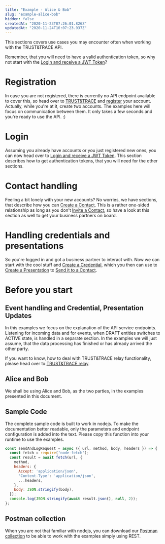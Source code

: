 ```yaml
---
title: "Example - Alice & Bob"
slug: "example-alice-bob"
hidden: false
createdAt: "2020-11-23T07:26:01.826Z"
updatedAt: "2020-11-24T10:07:23.037Z"
---
```

This sections covers use cases you may encounter often when working with the TRUST&TRACE API.

Remember, that you will need to have a valid authentication token, so why not start with the [Login and receive a JWT Token]?

# Registration

In case you are not registered, there is currently no API endpoint available to cover this, so head over to [TRUST&TRACE] and [register] your account. Actually, while you're at it, create two accounts. The examples here will focus on communication between them. It only takes a few seconds and you're ready to use the API. :)

# Login

Assuming you already have accounts or you just registered new ones, you can now head over to [Login and receive a JWT Token]. This section describes how to get authentication tokens, that you will need for the other sections.

# Contact handling

Feeling a bit lonely with your new accounts? No worries, we have sections, that describe how you can [Create a Contact]. This is a rather one-sided relationship as long as you don't [Invite a Contact], so have a look at this section as well to get your business partners on board.

# Handling credentials and presentations

So you're logged in and got a business partner to interact with. Now we can start with the cool stuff and [Create a Credential], which you then can use to [Create a Presentation] to [Send it to a Contact].

# Before you start

## Event handling and Credential, Presentation Updates

In this examples we focus on the explanation of the API service endpoints. Listening for incoming data and for events, when DRAFT entities switches to ACTIVE state, is handled in a separate section. In the examples we will just assume, that the data processing has finished or has already arrived the other party.

If you want to know, how to deal with TRUST&TRACE relay functionality, please head over to [TRUST&TRACE relay].

## Alice and Bob

We shall be using Alice and Bob, as the two parties, in the examples presented in this document.

## Sample Code

The complete sample code is built to work in nodejs. To make the documentation better readable, only the parameters and endpoint configuration is added into the text. Please copy this function into your runtime to use the examples.

```js
const sendAndLogRequest = async ({ url, method, body, headers }) => {
  const fetch = require('node-fetch');
  const result = await fetch(url, {
    method,
    headers: {
      Accept: 'application/json',
      'Content-Type': 'application/json',
      ...headers,
    },
    body: JSON.stringify(body),
  });
  console.log(JSON.stringify(await result.json(), null, 2));
};
```

## Postman collection

When you are not that familiar with nodejs, you can download our [Postman collection] to be able to work with the examples simply using REST.

[Create a Contact]: ./contacts-1#create-a-contact-1
[Create a Credential]: .//credentials-1
[Create a Presentation]: ./presentation-1
[Invite a Contact]: ./invite-a-contact
[Login and receive a JWT Token]: ./login-and-auth
[Postman collection]: ./downloads-and-references
[register]: https://app.trust-trace.com/register
[Send it to a Contact]: ./contacts#send-invitation-via-mail
[TRUST&TRACE]: https://app.trust-trace.com
[TRUST&TRACE relay]: ./relay
